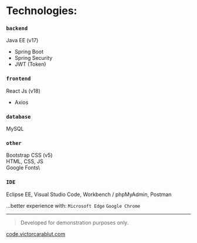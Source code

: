 # Technologies:

### `backend`
Java EE (v17)
 - Spring Boot
 - Spring Security
 - JWT (Token)

### `frontend`
React Js (v18)
 - Axios

### `database`
MySQL

### `other`
Bootstrap CSS (v5)\
HTML, CSS, JS\
Google Fonts\


### `IDE`
Eclipse EE, Visual Studio Code, Workbench / phpMyAdmin, Postman

...better experience with: `Microsoft Edge` `Google Chrome`

_____________

> Developed for demonstration purposes only.

[code.victorcarablut.com](https://code.victorcarablut.com)
